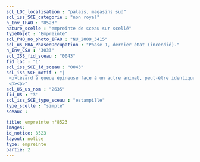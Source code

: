 ```yaml
---
scl_LOC_localisation : "palais, magasins sud"
scl_iss_SCE_categorie : "non royal"
n_Inv_IFAO : "8523"
nature_scelle : "empreinte de sceau sur scellé"
typeObjet : "Empreinte"
scl_PHO_no_photo_IFAO : "NU_2009_3415"
scl_us_PHA_PhasedOccupation : "Phase 1, dernier état (incendié)."
n_Inv_CSA : "3033"
scl_ISS_fid_sceau : "0043"
fid_loc : "1"
scl_iss_SCE_id_sceau : "0043"
scl_iss_SCE_motif : "|
 <p>lézard à queue épineuse face à un autre animal, peut-être identique</p>
 <p><p>"
scl_US_us_nom : "2635"
fid_US : "3"
scl_iss_SCE_type_sceau : "estampille"
type_scelle : "simple"
sceaux :

title: empreinte n°8523
images: 
id_notice: 8523
layout: notice
type: empreinte
partie: 2
---
```

